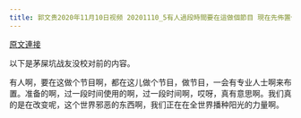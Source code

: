 ```yaml
---
title: 郭文贵2020年11月10日视频 20201110_5有人過段時間要在這做個節目 現在先佈置佈置
---
```


[原文連接](https://gnews.org/ThreadView/53479513)

以下是茅屎坑战友没校对前的内容。

  有人啊，要在这做个节目啊，都在这儿做个节目，做节目，一会有专业人士啊来布置。准备的啊，过一段时间使用的啊，过一段时间啊，哎呀，真有意思啊。我们真的是在改变呢，这个世界邪恶的东西啊，我们正在在全世界播种阳光的力量啊。
